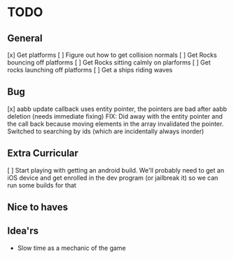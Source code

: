 # TODO

## General
[x] Get platforms
[ ] Figure out how to get collision normals
[ ] Get Rocks bouncing off platforms
[ ] Get Rocks sitting calmly on plarforms
[ ] Get rocks launching off platforms
[ ] Get a ships riding waves

## Bug
[x] aabb update callback uses entity pointer, the pointers are bad after aabb deletion (needs immediate fixing)
	FIX: Did away with the entity pointer and the call back because moving elements in the array invalidated the pointer. Switched to searching by ids (which are incidentally always inorder)


## Extra Curricular
[ ] Start playing with getting an android build. We'll probably need to get an iOS device
	and get enrolled in the dev program (or jailbreak it) so we can run some builds for that

## Nice to haves

## Idea'rs

* Slow time as a mechanic of the game


